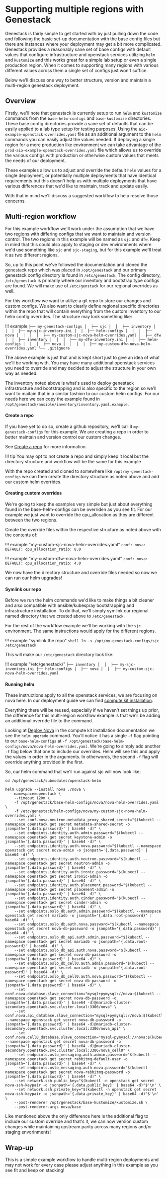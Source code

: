 # Supporting multiple regions with Genestack

Genestack is fairly simple to get started with by just pulling down the code and following the basic set-up documentation with the base config files but there are instances where your deployment may get a bit more complicated.
Genestack provides a reasonably sane set of base configs with default values that configure infrastructure and openstack services utilizing `helm` and `kustomize` and this works great for a simple lab setup or even a single production region.
When it comes to supporting many regions with various different values across them a single set of configs just won't suffice.

Below we'll discuss one way to better structure, version and maintain a multi-region genestack deployment.

## Overview

Firstly, we'll note that genestack is currently setup to run `helm` and `kustomize` commands from the `base-helm-configs` and `base-kustomize` directories.
These base config directories provide a sane set of defaults that can be easily applied to a lab type setup for testing purposes. Using the `aio-example-openstack-overrides.yaml` file as an additional argument to the `helm` commands you can easily adjust the values needed.
If deploying a single region for a more production like environment we can take advantage of the `prod-aio-example-openstack-overrides.yaml` file which allows us to override the various configs with production or otherwise custom values that meets the needs of our deployment.

These examples allow us to adjust and override the default `helm` values for a single deployment, or potentially multiple deployments that have identical requirements but this doesn't help us with multiple deployments that have various differences that we'd like to maintain, track and update easily.

With that in mind we'll discuss a suggested workflow to help resolve those concerns.

## Multi-region workflow

For this example workflow we'll work under the assumption that we have two regions with differing configs that we want to maintain and version control. The two regions in this example will be named as `sjc` and `dfw`.
Keep in mind that this could also apply to staging or dev environments where we'd use something like `sjc` and `sjc-staging`, but for this example we'll treat it as two different regions.

So, up to this point we've followed the documentation and cloned the genestack repo which was placed in `/opt/genestack` and our primary genestack config directory is found in `/etc/genestack`. The config directory, `/etc/genestack` is primarily where
our inventory and bootstrap type configs are found. We will make use of `/etc/genstack` for our regional overrides as well.

For this workflow we want to utilize a git repo to store our changes and custom configs. We also want to clearly define regional specific directories within the repo that will contain everything from the custom inventory to our helm config overrides.
The structure may look something like:

!!! example
    ```
    ├── my-genestack-configs
    │  ├── sjc
    │  │  ├── inventory
    │  │  │  ├── my-sjc-inventory.ini
    │  │  ├── helm-configs
    │  │  │  ├── nova
    │  │  │  │  ├── my-custom-sjc-nova-helm-overrides.yaml
    │  ├── dfw
    │  │  ├── inventory
    │  │  │  ├── my-dfw-inventory.ini
    │  │  ├── helm-configs
    │  │  │  ├── nova
    │  │  │  │  ├── my-custom-dfw-nova-helm-overrides.yaml
    └── .gitignore
    ```

The above example is just that and is kept short just to give an idea of what we'll be working with. You may have many additional openstack services you need to override and may decided to adjust the structure in your own way as needed.

The inventory noted above is what's used to deploy genestack infrastructure and bootstrapping and is also specific to the region so we'll want to maitain that in a similar fashion to our custom helm configs.
For our needs here we can copy the example found in `/opt/genestack/ansible/inventory/inventory.yaml.example`.

#### Create a repo

If you have yet to do so, create a github repository, we'll call it `my-genestack-configs` for this example. We are creating a repo in order to better maintain and version control our custom changes.

See [Create a repo](https://docs.github.com/en/repositories/creating-and-managing-repositories/quickstart-for-repositories) for more information.

!!! tip
    You may opt to not create a repo and simply keep it local but the directory structure and workflow will be the same for this example

With the repo created and cloned to somewhere like `/opt/my-genestack-configs` we can then create the directory structure as noted above and add our custom helm overrides.

#### Creating custom overrides

We're going to keep the examples very simple but just about everything found in the base-helm-configs can be overriden as you see fit.
For our example we just want to override the cpu_allocation as they are different between the two regions.

Create the override files within the respective structure as noted above with the contents of:

!!! example "my-custom-sjc-nova-helm-overrides.yaml"
    ```
    conf:
      nova:
        DEFAULT:
          cpu_allocation_ratio: 8.0
    ```

!!! example "my-custom-dfw-nova-helm-overrides.yaml"
    ```
    conf:
      nova:
        DEFAULT:
          cpu_allocation_ratio: 4.0
    ```

We now have the directory structure and override files needed so now we can run our helm upgrades!

#### Symlink our repo

Before we run the helm commands we'd like to make things a bit cleaner and also compatible with ansible/kubespray bootstrapping and infrastructure installation.
To do that, we'll simply symlink our regional named directory that we created above to `/etc/genestack`.

For the rest of the workflow example we'll be working with the `sjc` environment. The same instructions would apply for the different regions.

!!! example "symlink the repo"
    ``` shell
    ln -s /opt/my-genestack-configs/sjc /etc/genestack
    ```

This will make our `/etc/genestack` directory look like:

!!! example "/etc/genestack/"
    ```
    ├── inventory
    │  │  ├── my-sjc-inventory.ini
    ├── helm-configs
    │  ├── nova
    │  │  ├── my-custom-sjc-nova-helm-overrides.yaml
    ```

#### Running helm

These instructions apply to all the openstack services, we are focusing on nova here. In our deployment guide we can find [compute kit installation](openstack-compute-kit.md).

Everything there will be reused, especially if we haven't set things up prior, the difference for this multi-region workflow example is that we'll be adding an additional override file to the command.

Looking at [Deploy Nova](openstack-compute-kit.md) in the compute kit installation documentation we see the `helm upgrade` command. You'll notice it has a single `-f` flag pointing to our `base-helm-configs` at `-f /opt/genestack/base-helm-configs/nova/nova-helm-overrides.yaml`.
We're going to simply add another `-f` flag below that one to include our overrides. Helm will see this and apply the values in order in the arguments. In otherwords, the second `-f` flag will override anything provided in the first.

So, our helm command that we'll run against sjc will now look like:

``` shell
cd /opt/genestack/submodules/openstack-helm

helm upgrade --install nova ./nova \
  --namespace=openstack \
    --timeout 120m \
    -f /opt/genestack/base-helm-configs/nova/nova-helm-overrides.yaml \
    -f /etc/genestack/helm-configs/nova/my-custom-sjc-nova-helm-overrides.yaml \
    --set conf.nova.neutron.metadata_proxy_shared_secret="$(kubectl --namespace openstack get secret metadata-shared-secret -o jsonpath='{.data.password}' | base64 -d)" \
    --set endpoints.identity.auth.admin.password="$(kubectl --namespace openstack get secret keystone-admin -o jsonpath='{.data.password}' | base64 -d)" \
    --set endpoints.identity.auth.nova.password="$(kubectl --namespace openstack get secret nova-admin -o jsonpath='{.data.password}' | base64 -d)" \
    --set endpoints.identity.auth.neutron.password="$(kubectl --namespace openstack get secret neutron-admin -o jsonpath='{.data.password}' | base64 -d)" \
    --set endpoints.identity.auth.ironic.password="$(kubectl --namespace openstack get secret ironic-admin -o jsonpath='{.data.password}' | base64 -d)" \
    --set endpoints.identity.auth.placement.password="$(kubectl --namespace openstack get secret placement-admin -o jsonpath='{.data.password}' | base64 -d)" \
    --set endpoints.identity.auth.cinder.password="$(kubectl --namespace openstack get secret cinder-admin -o jsonpath='{.data.password}' | base64 -d)" \
    --set endpoints.oslo_db.auth.admin.password="$(kubectl --namespace openstack get secret mariadb -o jsonpath='{.data.root-password}' | base64 -d)" \
    --set endpoints.oslo_db.auth.nova.password="$(kubectl --namespace openstack get secret nova-db-password -o jsonpath='{.data.password}' | base64 -d)" \
    --set endpoints.oslo_db_api.auth.admin.password="$(kubectl --namespace openstack get secret mariadb -o jsonpath='{.data.root-password}' | base64 -d)" \
    --set endpoints.oslo_db_api.auth.nova.password="$(kubectl --namespace openstack get secret nova-db-password -o jsonpath='{.data.password}' | base64 -d)" \
    --set endpoints.oslo_db_cell0.auth.admin.password="$(kubectl --namespace openstack get secret mariadb -o jsonpath='{.data.root-password}' | base64 -d)" \
    --set endpoints.oslo_db_cell0.auth.nova.password="$(kubectl --namespace openstack get secret nova-db-password -o jsonpath='{.data.password}' | base64 -d)" \
    --set conf.nova.database.slave_connection="mysql+pymysql://nova:$(kubectl --namespace openstack get secret nova-db-password -o jsonpath='{.data.password}' | base64 -d)@mariadb-cluster-secondary.openstack.svc.cluster.local:3306/nova" \
    --set conf.nova.api_database.slave_connection="mysql+pymysql://nova:$(kubectl --namespace openstack get secret nova-db-password -o jsonpath='{.data.password}' | base64 -d)@mariadb-cluster-secondary.openstack.svc.cluster.local:3306/nova_api" \
    --set conf.nova.cell0_database.slave_connection="mysql+pymysql://nova:$(kubectl --namespace openstack get secret nova-db-password -o jsonpath='{.data.password}' | base64 -d)@mariadb-cluster-secondary.openstack.svc.cluster.local:3306/nova_cell0" \
    --set endpoints.oslo_messaging.auth.admin.password="$(kubectl --namespace openstack get secret rabbitmq-default-user -o jsonpath='{.data.password}' | base64 -d)" \
    --set endpoints.oslo_messaging.auth.nova.password="$(kubectl --namespace openstack get secret nova-rabbitmq-password -o jsonpath='{.data.password}' | base64 -d)" \
    --set network.ssh.public_key="$(kubectl -n openstack get secret nova-ssh-keypair -o jsonpath='{.data.public_key}' | base64 -d)"$'\n' \
    --set network.ssh.private_key="$(kubectl -n openstack get secret nova-ssh-keypair -o jsonpath='{.data.private_key}' | base64 -d)"$'\n' \
    --post-renderer /opt/genestack/base-kustomize/kustomize.sh \
    --post-renderer-args nova/base
```

Like mentioned above the only difference here is the additional flag to include our custom override and that's it, we can now version custom changes while maintaining upstream parity across many regions and/or staging envorinments!

## Wrap-up

This is a simple example workflow to handle multi-region deployments and may not work for every case please adjust anything in this example as you see fit and keep on stacking!
